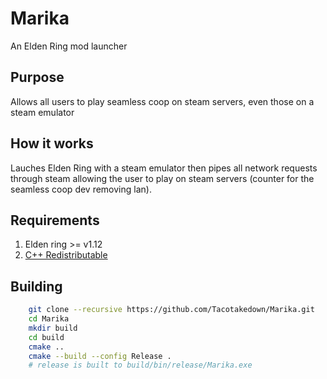 # Marika

An Elden Ring mod launcher

## Purpose

Allows all users to play seamless coop on steam servers, even those on a steam emulator

## How it works

Lauches Elden Ring with a steam emulator then pipes all network requests through steam allowing the user to play on steam servers (counter for the seamless coop dev removing lan).

## Requirements

1. Elden ring >= v1.12 
2. [C++ Redistributable](https://aka.ms/vs/17/release/vc_redist.x64.exe)

## Building

```bash
    git clone --recursive https://github.com/Tacotakedown/Marika.git
    cd Marika
    mkdir build
    cd build
    cmake ..
    cmake --build --config Release .
    # release is built to build/bin/release/Marika.exe
```
